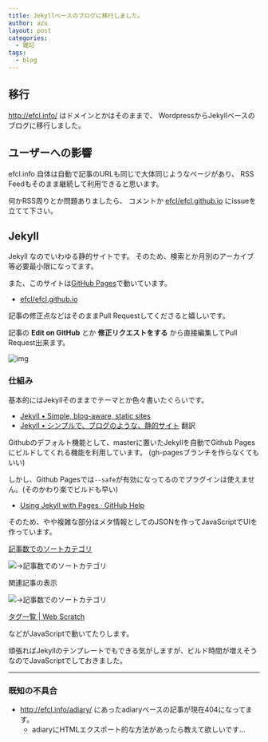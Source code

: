 ```yaml
---
title: Jekyllベースのブログに移行しました。
author: azu
layout: post
categories:
  - 雑記
tags:
  - blog
---
```


## 移行

http://efcl.info/ はドメインとかはそのままで、
WordpressからJekyllベースのブログに移行しました。

## ユーザーへの影響

efcl.info 自体は自動で記事のURLも同じで大体同じようなページがあり、
RSS Feedもそのまま継続して利用できると思います。

何かRSS周りとか問題ありましたら、
コメントか [efcl/efcl.github.io](https://github.com/efcl/efcl.github.io/ "efcl/efcl.github.io") にissueを立てて下さい。

## Jekyll

Jekyll なのでいわゆる静的サイトです。
そのため、検索とか月別のアーカイブ等必要最小限になってます。

また、このサイトは[GitHub Pages](https://pages.github.com/ "GitHub Pages")で動いています。

* [efcl/efcl.github.io](https://github.com/efcl/efcl.github.io/ "efcl/efcl.github.io")

記事の修正点などはそのままPull Requestしてくださると嬉しいです。

記事の **Edit on GitHub** とか **修正リクエストをする** から直接編集してPull Request出来ます。

![img](http://efcl.info/wp-content/uploads/2014/07/2014-07-06_22-21-03.jpg)

### 仕組み

基本的にはJekyllそのままでテーマとか色々書いたぐらいです。

* [Jekyll • Simple, blog-aware, static sites](http://jekyllrb.com/ "Jekyll • Simple, blog-aware, static sites")
* [Jekyll • シンプルで、ブログのような、静的サイト](http://jekyllrb-ja.github.io/ "Jekyll • シンプルで、ブログのような、静的サイト") 翻訳

Githubのデフォルト機能として、masterに置いたJekyllを自動でGithub Pagesにビルドしてくれる機能を利用しています。
(gh-pagesブランチを作らなくてもいい)

しかし、Github Pagesでは`--safe`が有効になってるのでプラグインは使えません。(そのかわり楽でビルドも早い)

* [Using Jekyll with Pages · GitHub Help](https://help.github.com/articles/using-jekyll-with-pages#configuration-overrides "Using Jekyll with Pages · GitHub Help")

そのため、やや複雑な部分はメタ情報としてのJSONを作ってJavaScriptでUIを作っています。

[記事数でのソートカテゴリ](https://github.com/efcl/efcl.github.io/blob/master/_includes/recent-categories.html "azu.github.io/_includes/recent-categories.html at master · efcl/efcl.github.io") 

![→記事数でのソートカテゴリ](http://efcl.info/wp-content/uploads/2014/07/2014-07-06_22-05-46.jpg)

関連記事の表示

![→記事数でのソートカテゴリ](http://efcl.info/wp-content/uploads/2014/07/2014-07-06_22-06-39.jpg)

[タグ一覧 | Web Scratch](http://efcl.info/tags/?q=JavaScript "タグ一覧 | Web Scratch")

などがJavaScriptで動いてたりします。

頑張ればJekyllのテンプレートでもできる気がしますが、ビルド時間が増えそうなのでJavaScriptでしておきました。

----

### 既知の不具合

* http://efcl.info/adiary/ にあったadiaryベースの記事が現在404になってます。
    * adiaryにHTMLエクスポート的な方法があったら教えて欲しいです…

